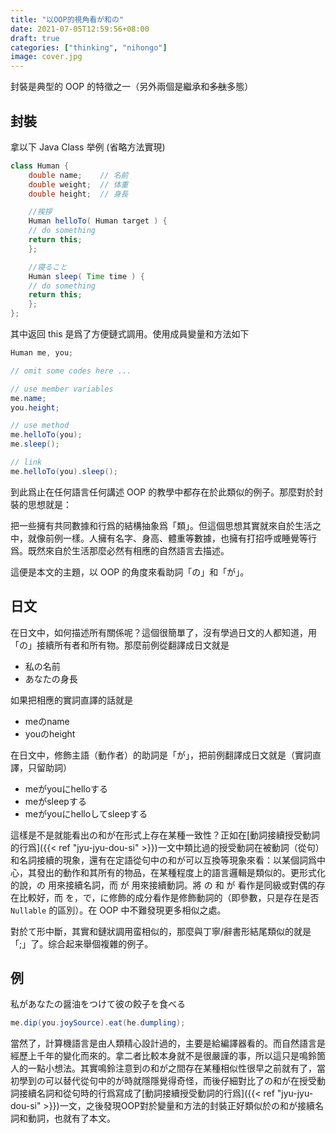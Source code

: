 ```yaml
---
title: "以OOP的視角看が和の"
date: 2021-07-05T12:59:56+08:00
draft: true
categories: ["thinking", "nihongo"]
image: cover.jpg
---
```


封裝是典型的 OOP 的特徵之一（另外兩個是繼承和~~多肽~~多態）

## 封裝
拿以下 Java Class 举例 (省略方法實現)

```java
class Human {
    double name;    // 名前
    double weight;  // 体重
    double height;  // 身長

    //挨拶
    Human helloTo( Human target ) {
	// do something
	return this;
    }; 

    //寝ること
    Human sleep( Time time ) {
	// do something
	return this;
    };
};
```

其中返回 this 是爲了方便鏈式調用。使用成員變量和方法如下

```java
Human me, you;

// omit some codes here ...

// use member variables
me.name;
you.height;

// use method
me.helloTo(you);
me.sleep();

// link
me.helloTo(you).sleep();
```

到此爲止在任何語言任何講述 OOP 的教學中都存在於此類似的例子。那麼對於封裝的思想就是：

把一些擁有共同數據和行爲的結構抽象爲「類」。但這個思想其實就來自於生活之中，就像前例一樣。人擁有名字、身高、體重等數據，也擁有打招呼或睡覺等行爲。既然來自於生活那麼必然有相應的自然語言去描述。

這便是本文的主題，以 OOP 的角度來看助詞「の」和「が」。

## 日文
在日文中，如何描述所有關係呢？這個很簡單了，沒有學過日文的人都知道，用「の」接續所有者和所有物。那麼前例從翻譯成日文就是

 -  私の名前
 -  あなたの身長

如果把相應的實詞直譯的話就是

- meのname
- youのheight

在日文中，修飾主語（動作者）的助詞是「が」，把前例翻譯成日文就是（實詞直譯，只留助詞）

- meがyouにhelloする
- meがsleepする
- meがyouにhelloしてsleepする

這樣是不是就能看出の和が在形式上存在某種一致性？正如在[動詞接續授受動詞的行爲]({{< ref "jyu-jyu-dou-si" >}})一文中類比過的授受動詞在被動詞（從句）和名詞接續的現象，還有在定語從句中の和が可以互換等現象來看：以某個詞爲中心，其發出的動作和其所有的物品，在某種程度上的語言邏輯是類似的。更形式化的說，の 用來接續名詞，而 が 用來接續動詞。將 の 和 が 看作是同級或對偶的存在比較好，而 を，で，に修飾的成分看作是修飾動詞的（即參數，只是存在是否 `Nullable` 的區別）。在 OOP 中不難發現更多相似之處。

對於て形中斷，其實和鏈狀調用蛮相似的，那麼與丁寧/辭書形結尾類似的就是「;」了。综合起来舉個複雜的例子。

## 例

私があなたの醤油をつけて彼の餃子を食べる

```java
me.dip(you.joySource).eat(he.dumpling);
```

當然了，計算機語言是由人類精心設計過的，主要是給編譯器看的。而自然語言是經歷上千年的變化而來的。拿二者比較本身就不是很嚴謹的事，所以這只是鳴鈴箇人的一點小想法。其實鳴鈴注意到の和が之間存在某種相似性很早之前就有了，當初學到の可以替代從句中的が時就隱隱覺得奇怪，而後仔細對比了の和が在授受動詞接續名詞和從句時的行爲寫成了[動詞接續授受動詞的行爲]({{< ref "jyu-jyu-dou-si" >}})一文，之後發現OOP對於變量和方法的封裝正好類似於の和が接續名詞和動詞，也就有了本文。